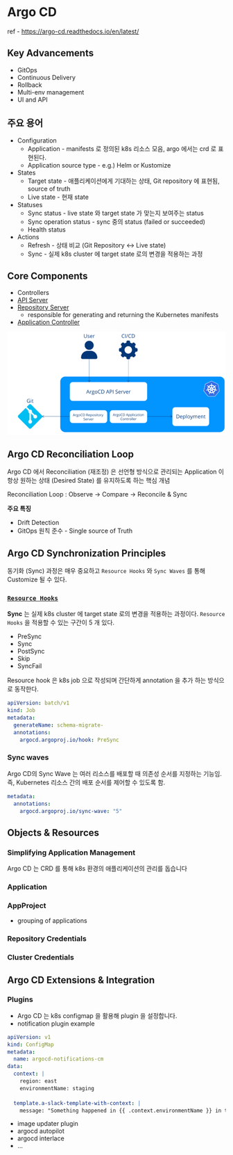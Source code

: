 # Argo CD

ref - https://argo-cd.readthedocs.io/en/latest/

## Key Advancements

- GitOps
- Continuous Delivery
- Rollback
- Multi-env management
- UI and API

## 주요 용어

- Configuration
  - Application - manifests 로 정의된 k8s 리소스 모음, argo 에서는 crd 로 표현된다.
  - Application source type - e.g.) Helm or Kustomize
- States
  - Target state - 애플리케이션에게 기대하는 상태, Git repository 에 표현됨, source of truth
  - Live state - 현재 state
- Statuses
  - Sync status - live state 와 target state 가 맞는지 보여주는 status
  - Sync operation status - sync 중의 status (failed or succeeded)
  - Health status
- Actions
  - Refresh - 상태 비교 (Git Repository <-> Live state)
  - Sync - 실제 k8s cluster 에 target state 로의 변경을 적용하는 과정

## Core Components

- Controllers
- [API Server](https://argo-cd.readthedocs.io/en/stable/operator-manual/architecture/#api-server)
- [Repository Server](https://argo-cd.readthedocs.io/en/stable/operator-manual/architecture/#repository-server)
  - responsible for generating and returning the Kubernetes manifests
- [Application Controller](https://argo-cd.readthedocs.io/en/stable/operator-manual/architecture/#application-controller)

![img.png](images/core-concepts.png)

## Argo CD Reconciliation Loop

Argo CD 에서 Reconciliation (재조정) 은 선언형 방식으로 관리되는 Application 이 항상 원하는 상태 (Desired State) 를 유지하도록 하는 핵심 개념

Reconciliation Loop : Observe -> Compare -> Reconcile & Sync

**주요 특징**

- Drift Detection
- GitOps 원칙 준수 - Single source of Truth

## Argo CD Synchronization Principles

동기화 (Sync) 과정은 매우 중요하고 `Resource Hooks` 와 `Sync Waves` 를 통해 Customize 될 수 있다.

### [`Resource Hooks`](https://argo-cd.readthedocs.io/en/stable/user-guide/resource_hooks/)

**Sync** 는 실제 k8s cluster 에 target state 로의 변경을 적용하는 과정이다.
`Resource Hooks` 을 적용할 수 있는 구간이 5 개 있다.

- PreSync
- Sync
- PostSync
- Skip
- SyncFail

Resource hook 은 k8s job 으로 작성되며 간단하게 annotation 을 추가 하는 방식으로 동작한다.

```yaml
apiVersion: batch/v1
kind: Job
metadata:
  generateName: schema-migrate-
  annotations:
    argocd.argoproj.io/hook: PreSync
```

### Sync waves

Argo CD의 Sync Wave 는 여러 리소스를 배포할 때 의존성 순서를 지정하는 기능임.
즉, Kubernetes 리소스 간의 배포 순서를 제어할 수 있도록 함.

```yaml
metadata:
  annotations:
    argocd.argoproj.io/sync-wave: "5"
```

## Objects & Resources

### Simplifying Application Management

Argo CD 는 CRD 를 통해 k8s 환경의 애플리케이션의 관리를 돕습니다

### Application

### AppProject

- grouping of applications

### Repository Credentials

### Cluster Credentials

## Argo CD Extensions & Integration

### Plugins

- Argo CD 는 k8s configmap 을 활용해 plugin 을 설정합니다.
- notification plugin example

```yaml
apiVersion: v1
kind: ConfigMap
metadata:
  name: argocd-notifications-cm
data:
  context: |
    region: east
    environmentName: staging

  template.a-slack-template-with-context: |
    message: "Something happened in {{ .context.environmentName }} in the {{ .context.region }} data center!"
```

- image updater plugin
- argocd autopilot
- argocd interlace
- ...



